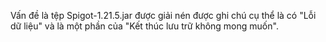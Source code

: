 Vấn đề là tệp Spigot-1.21.5.jar được giải nén được ghi chú cụ thể là có "Lỗi dữ liệu" và là một phần của "Kết thúc lưu trữ không mong muốn".
